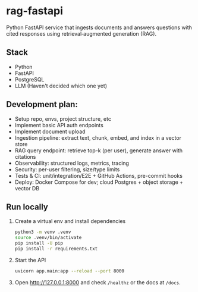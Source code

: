 # rag-fastapi
Python FastAPI service that ingests documents and answers questions with cited responses using retrieval‑augmented generation (RAG).

## Stack
- Python
- FastAPI
- PostgreSQL
- LLM (Haven't decided which one yet)

## Development plan:
- Setup repo, envs, project structure, etc
- Implement basic API auth endpoints
- Implement document upload
- Ingestion pipeline: extract text, chunk, embed, and index in a vector store
- RAG query endpoint: retrieve top-k (per user), generate answer with citations
- Observability: structured logs, metrics, tracing
- Security: per-user filtering, size/type limits
- Tests & CI: unit/integration/E2E + GitHub Actions, pre-commit hooks
- Deploy: Docker Compose for dev; cloud Postgres + object storage + vector DB

## Run locally
1. Create a virtual env and install dependencies
   
	```bash
	python3 -m venv .venv
	source .venv/bin/activate
	pip install -U pip
	pip install -r requirements.txt
	```

2. Start the API

	```bash
	uvicorn app.main:app --reload --port 8000
	```

3. Open http://127.0.0.1:8000 and check `/healthz` or the docs at `/docs`.